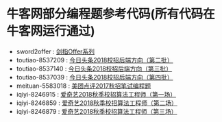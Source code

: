 牛客网部分编程题参考代码(所有代码在牛客网运行通过)
====================

+ sword2offer : [剑指Offer系列](https://www.nowcoder.com/ta/coding-interviews)
+ toutiao-8537209 : [今日头条2018校招后端方向（第二批）](https://www.nowcoder.com/test/8537209/summary)
+ toutiao-8537140 : [今日头条2018校招后端方向（第三批）](https://www.nowcoder.com/test/8537140/summary)
+ toutiao-8537039 : [今日头条2018校招后端方向（第四批）](https://www.nowcoder.com/test/8537039/summary)
+ meituan-5583018 : [美团点评2017秋招笔试编程题](https://www.nowcoder.com/test/5583018/summary)
+ iqiyi-8246915 : [爱奇艺2018秋季校招算法工程师（第一场）](https://www.nowcoder.com/test/8246915/summary)
+ iqiyi-8246859 : [爱奇艺2018秋季校招算法工程师（第二场）](https://www.nowcoder.com/test/8246859/summary)
+ iqiyi-8246879 : [爱奇艺2018秋季校招算法工程师（第三场）](https://www.nowcoder.com/test/8246879/summary)
